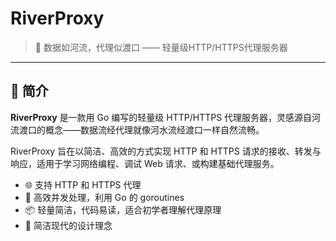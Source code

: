 # RiverProxy

> 🌊 数据如河流，代理似渡口 —— 轻量级HTTP/HTTPS代理服务器

---

## 🌟 简介

**RiverProxy** 是一款用 Go 编写的轻量级 HTTP/HTTPS 代理服务器，灵感源自河流渡口的概念——数据流经代理就像河水流经渡口一样自然流畅。

RiverProxy 旨在以简洁、高效的方式实现 HTTP 和 HTTPS 请求的接收、转发与响应，适用于学习网络编程、调试 Web 请求、或构建基础代理服务。

- 🌐 支持 HTTP 和 HTTPS 代理
- 🔁 高效并发处理，利用 Go 的 goroutines
- 📦 轻量简洁，代码易读，适合初学者理解代理原理
- 🎨 简洁现代的设计理念



